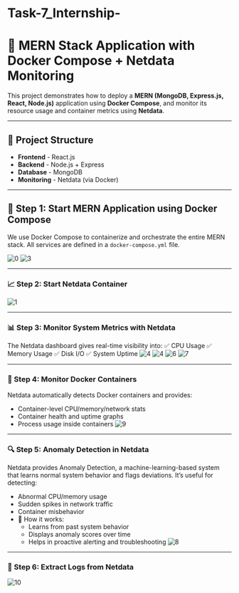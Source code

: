 # Task-7_Internship-

# 🚀 MERN Stack Application with Docker Compose + Netdata Monitoring

This project demonstrates how to deploy a **MERN (MongoDB, Express.js, React, Node.js)** application using **Docker Compose**, and monitor its resource usage and container metrics using **Netdata**.

---

## 🧩 Project Structure

- **Frontend** - React.js
- **Backend** - Node.js + Express
- **Database** - MongoDB
- **Monitoring** - Netdata (via Docker)

---

## 🐳 Step 1: Start MERN Application using Docker Compose

We use Docker Compose to containerize and orchestrate the entire MERN stack. All services are defined in a `docker-compose.yml` file.

![0](https://github.com/user-attachments/assets/07fe2b44-0389-474b-9c17-58311fce0722)
![3](https://github.com/user-attachments/assets/723c1bed-4d7c-4daf-98d9-99368812ea6f)

---
### 📈 Step 2: Start Netdata Container

![1](https://github.com/user-attachments/assets/8e7d261c-ad8f-4500-a3d1-2abfd9e5c282)

---

### 📊 Step 3: Monitor System Metrics with Netdata
The Netdata dashboard gives real-time visibility into:
✅ CPU Usage
✅ Memory Usage
✅ Disk I/O
✅ System Uptime
![4](https://github.com/user-attachments/assets/09ae4c4c-f562-438a-a844-f38b1917fd70)
![4](https://github.com/user-attachments/assets/511d7445-b6d2-41b1-b8c1-a44e10d065e0)
![6](https://github.com/user-attachments/assets/dc3f08c2-18d6-46b3-aa7a-aca94ebc5eef)
![7](https://github.com/user-attachments/assets/d552045f-24c6-4cf5-b3f9-e6cde9edf772)

---
### 🐋 Step 4: Monitor Docker Containers
Netdata automatically detects Docker containers and provides:
 - Container-level CPU/memory/network stats
 - Container health and uptime graphs
 - Process usage inside containers
![9](https://github.com/user-attachments/assets/d3a1764c-da24-4a8e-bc44-44ccc9eb652c)

---
### 🔍 Step 5: Anomaly Detection in Netdata
Netdata provides Anomaly Detection, a machine-learning-based system that learns normal system behavior and flags deviations. It’s useful for detecting:

- Abnormal CPU/memory usage
- Sudden spikes in network traffic
- Container misbehavior
- 🧠 How it works:
     - Learns from past system behavior
     - Displays anomaly scores over time
     - Helps in proactive alerting and troubleshooting
![8](https://github.com/user-attachments/assets/c1816e71-c5e4-4e44-8989-941cf75f017d)

---
### 📁 Step 6: Extract Logs from Netdata
![10](https://github.com/user-attachments/assets/e13fa1a7-3f11-4c1c-8f2f-636d83f19cfa)



